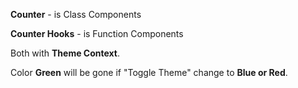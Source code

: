**Counter** - is Class Components

**Counter Hooks** - is Function Components

Both with **Theme Context**. 

Color **Green** will be gone if "Toggle Theme" change to **Blue or Red**.
